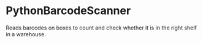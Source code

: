 # PythonBarcodeScanner
Reads barcodes on boxes to count and check whether it is in the right shelf in a warehouse.
